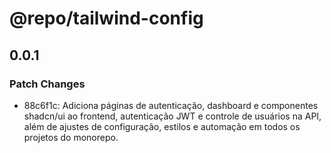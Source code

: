 # @repo/tailwind-config

## 0.0.1

### Patch Changes

- 88c6f1c: Adiciona páginas de autenticação, dashboard e componentes shadcn/ui ao frontend, autenticação JWT e controle de usuários na API, além de ajustes de configuração, estilos e automação em todos os projetos do monorepo.
